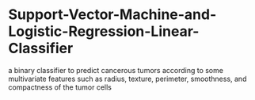 # Support-Vector-Machine-and-Logistic-Regression-Linear-Classifier
a binary classifier to predict cancerous tumors according to some multivariate features such as radius, texture, perimeter, smoothness, and compactness of the tumor cells
